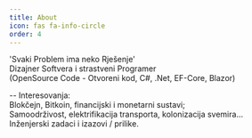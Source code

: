```yaml
---
title: About
icon: fas fa-info-circle
order: 4
---
```


'Svaki Problem ima neko Rješenje'<br>
Dizajner Softvera i strastveni Programer<br>
(OpenSource Code -  Otvoreni kod, C#, .Net, EF-Core, Blazor)

-- Interesovanja:<br>
Blokčejn, Bitkoin, financijski i monetarni sustavi;<br>
Samoodrživost, elektrifikacija transporta, kolonizacija svemira...<br>
Inženjerski zadaci i izazovi / prilike.
